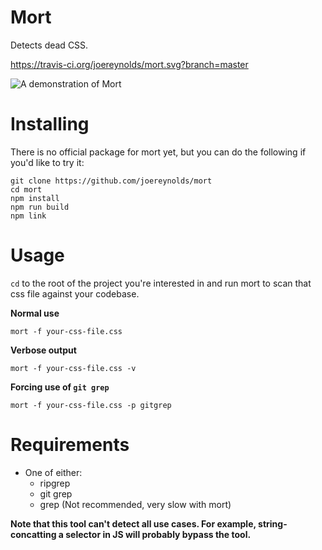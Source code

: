 # Mort

Detects dead CSS.

https://travis-ci.org/joereynolds/mort.svg?branch=master

![A demonstration of Mort](https://i.imgur.com/7qgUYpj.gif)

# Installing

There is no official package for mort yet, but you can do the following if you'd like to try it:

```
git clone https://github.com/joereynolds/mort
cd mort
npm install
npm run build
npm link
```

# Usage

`cd` to the root of the project you're interested in and run mort to scan that css file against your codebase.

**Normal use**
```
mort -f your-css-file.css
```

**Verbose output**
```
mort -f your-css-file.css -v
```

**Forcing use of `git grep`**
```
mort -f your-css-file.css -p gitgrep
```

# Requirements

- One of either:
    - ripgrep
    - git grep
    - grep (Not recommended, very slow with mort)


**Note that this tool can't detect all use cases. For example, string-concatting a selector in JS will probably bypass the tool.**

